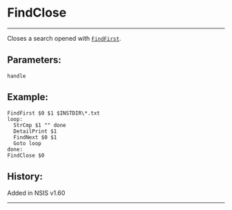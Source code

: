 # FindClose

---

Closes a search opened with [`FindFirst`][1].

## Parameters:

    handle

## Example:

	FindFirst $0 $1 $INSTDIR\*.txt
	loop:
	  StrCmp $1 "" done
	  DetailPrint $1
	  FindNext $0 $1
	  Goto loop
	done:
	FindClose $0

## History:

Added in NSIS v1.60

---

[1]: FindFirst.markdown